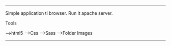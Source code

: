 *********************************************

Simple application ti browser. Run it apache server.

Tools

-->html5
-->Css
-->Sass
-->Folder Images

************************************